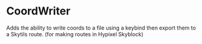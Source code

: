 # CoordWriter
Adds the ability to write coords to a file using a keybind then export them to a Skytils route. (for making routes in Hypixel Skyblock)
